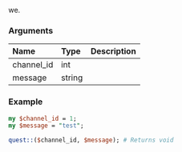 we.
### Arguments
**Name**|**Type**|**Description**
:---|:---|:---
channel_id|int|
message|string|

### Example

```perl
my $channel_id = 1;
my $message = "test";

quest::($channel_id, $message); # Returns void
```